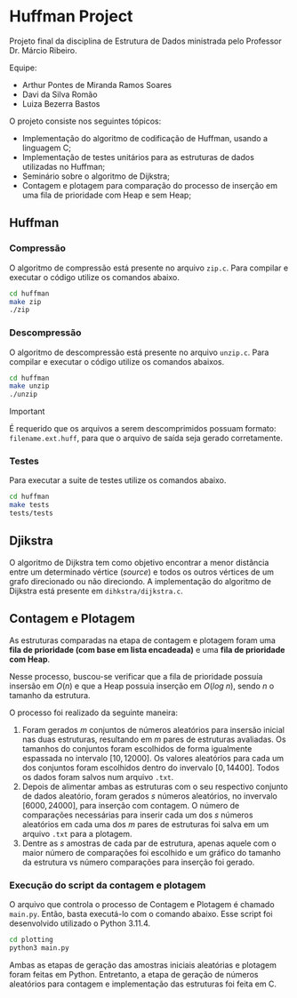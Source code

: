# Huffman Project

Projeto final da disciplina de Estrutura de Dados ministrada pelo Professor Dr.
Márcio Ribeiro.

Equipe:

-   Arthur Pontes de Miranda Ramos Soares
-   Davi da Silva Romão
-   Luiza Bezerra Bastos

O projeto consiste nos seguintes tópicos:

-   Implementação do algoritmo de codificação de Huffman, usando a linguagem C;
-   Implementação de testes unitários para as estruturas de dados utilizadas no Huffman;
-   Seminário sobre o algoritmo de Dijkstra;
-   Contagem e plotagem para comparação do processo de inserção em uma fila de prioridade com Heap e sem Heap;

## Huffman

### Compressão

O algoritmo de compressão está presente no arquivo `zip.c`. Para compilar e executar o código utilize os comandos abaixo.

```bash
cd huffman
make zip
./zip
```

### Descompressão

O algoritmo de descompressão está presente no arquivo `unzip.c`. Para compilar e executar o código utilize os comandos abaixos.

```bash
cd huffman
make unzip
./unzip
```

> [!IMPORTANT]
> É requerido que os arquivos a serem descomprimidos possuam formato: `filename.ext.huff`, para que o arquivo de saída seja gerado corretamente.

### Testes

Para executar a suite de testes utilize os comandos abaixo.

```bash
cd huffman
make tests
tests/tests
```

## Djikstra

O algoritmo de Dijkstra tem como objetivo encontrar a menor distância entre um determinado vértice (_source_) e todos os outros vértices de um grafo direcionado ou não direciondo. A implementação do algoritmo de Dijkstra está presente em `dihkstra/dijkstra.c`.

## Contagem e Plotagem

As estruturas comparadas na etapa de contagem e plotagem foram uma **fila de prioridade (com base em lista encadeada)** e uma **fila de prioridade com Heap**.

Nesse processo, buscou-se verificar que a fila de prioridade possuía insersão em $O(n)$ e que a Heap possuia inserção em $O(log \; n)$, sendo $n$ o tamanho da estrutura.

O processo foi realizado da seguinte maneira:

1. Foram gerados $m$ conjuntos de números aleatórios para insersão inicial nas duas estruturas, resultando em $m$ pares de estruturas avaliadas. Os tamanhos do conjuntos foram escolhidos de forma igualmente espassada no intervalo $[10, 12000]$. Os valores aleatórios para cada um dos conjuntos foram escolhidos dentro do invervalo $[0, 14400]$. Todos os dados foram salvos num arquivo `.txt`.
2. Depois de alimentar ambas as estruturas com o seu respectivo conjunto de dados aleatório, foram gerados $s$ números aleatórios, no invervalo $[6000, 24000]$, para inserção com contagem. O número de comparações necessárias para inserir cada um dos $s$ números aleatórios em cada uma dos $m$ pares de estruturas foi salva em um arquivo `.txt` para a plotagem.
3. Dentre as $s$ amostras de cada par de estrutura, apenas aquele com o maior número de comparações foi escolhido e um gráfico do tamanho da estrutura vs número comparações para inserção foi gerado.

### Execução do script da contagem e plotagem

O arquivo que controla o processo de Contagem e Plotagem é chamado `main.py`. Então, basta executá-lo com o comando abaixo. Esse script foi desenvolvido utilizado o Python 3.11.4.

```bash
cd plotting
python3 main.py
```

Ambas as etapas de geração das amostras iniciais aleatórias e plotagem foram feitas em Python. Entretanto, a etapa de geração de números aleatórios para contagem e implementação das estruturas foi feita em C.

